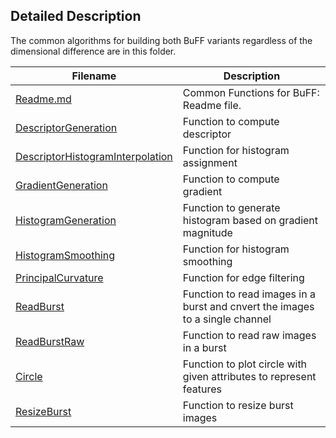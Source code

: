 ## Detailed Description
The common algorithms for building both BuFF variants regardless of the dimensional difference are in this folder.


| Filename | Description |  
| ---------| ----------- |
| [Readme.md](/common/Readme.md) | Common Functions for BuFF: Readme file. |
| [DescriptorGeneration](/common/DescriptorGeneration.m) | Function to compute descriptor |
| [DescriptorHistogramInterpolation](/common/DescriptorHistogramInterpolation.m) | Function for histogram assignment |
| [GradientGeneration](/common/GradientGeneration.m) | Function to compute gradient |
| [HistogramGeneration](/common/HistogramGeneration.m) | Function to generate histogram based on gradient magnitude |
| [HistogramSmoothing](/common/HistogramSmoothing.m) | Function for histogram smoothing |
| [PrincipalCurvature](/common/PrincipalCurvature.m) | Function for edge filtering |
| [ReadBurst](/common/ReadBurst.m) | Function to read images in a burst and cnvert the images to a single channel |
| [ReadBurstRaw](/common/ReadBurstRaw.m) | Function to read raw images in a burst |
| [Circle](/common/circle.m) | Function to plot circle with given attributes to represent features  |
| [ResizeBurst](/common/ResizeBurst.m) | Function to resize burst images |

